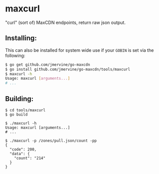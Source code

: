 maxcurl
=======

"curl" (sort of) MaxCDN endpoints, return raw json output.

Installing:
-----------

This can also be installed for system wide use if your `GOBIN` is set via the following:

```bash
$ go get github.com/jmervine/go-maxcdn
$ go install github.com/jmervine/go-maxcdn/tools/maxcurl
$ maxcurl -h
Usage: maxcurl [arguments...]
# ...
```

Building:
---------

```
$ cd tools/maxcurl
$ go build

$ ./maxcurl -h
Usage: maxcurl [arguments...]
# ...

$ ./maxcurl -p /zones/pull.json/count -pp
{
  "code": 200,
  "data": {
    "count": "214"
  }
}
```

